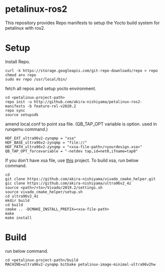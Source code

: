 # petalinux-ros2
This repository provides Repo manifests to setup the Yocto build system for petalinux with ros2.

# Setup
Install Repo.

```{class="prettyprint lang-sh"}
curl -k https://storage.googleapis.com/git-repo-downloads/repo > repo
chmod a+x repo
sudo mv repo /usr/local/bin/
```

fetch all repos and setup yocto environment.

```{class="prettyprint lang-sh"}
cd <petalinux-project-path>
repo init -u http://github.com/akira-nishiyama/petalinux-ros2-manifests -b feature-rel-v2020.2
repo sync
source setupsdk
```

amend local.conf to point xsa file.
(QB_TAP_OPT variable is option. used in runqemu command.)

```{class="prettyprint lang-none"}
HDF_EXT_ultra96v2-zynqmp = "xsa"
HDF_BASE_ultra96v2-zynqmp = "file://"
HDF_PATH_ultra96v2-zynqmp = "<xsa-file-path>/<yourdesign.xsa>"
QB_TAP_OPT_forcevariable = "-netdev tap,id=net0,ifname=tap0"
```

If you don't have xsa file, use [this](https://github.com/akira-nishiyama/ultra96v2_4z) project.
To build xsa, run below command.

```{class="prettyprint lang-sh"}
cd
git clone https://github.com/akira-nishiyama/vivado_cmake_helper.git
gic clone https://github.com/akira-nishiyama/ultra96v2_4z
source <path>/<to>/Vivado/2019.2/settings.sh
source vivado_cmake_helper/setup.sh
cd ultra96v2_4z
mkdir build
cd build
cmake .. -DCMAKE_INSTALL_PREFIX=<xsa-file-path>
make
make install
```

# Build

run below command.
```{class="prettyprint lang-sh"}
cd <petalinux-project-path>/build
MACHINE=ultra96v2-zynqmp bitbake petalinux-image-minimal-ultra96v2hw
```
